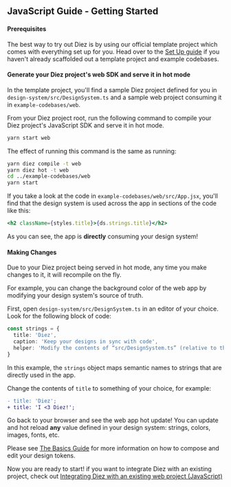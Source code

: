 ## JavaScript Guide - Getting Started

#### Prerequisites

The best way to try out Diez is by using our official template project which comes with everything set up for you. Head over to the [Set Up guide](/getting-started#set-up) if you haven't already scaffolded out a template project and example codebases.

#### Generate your Diez project's web SDK and serve it in hot mode

In the template project, you'll find a sample Diez project defined for you in `design-system/src/DesignSystem.ts` and a sample web project consuming it in `example-codebases/web`.

From your Diez project root, run the following command to compile your Diez project's JavaScript SDK and serve it in hot mode.

```bash
yarn start web
```

The effect of running this command is the same as running:
```bash
yarn diez compile -t web
yarn diez hot -t web
cd ../example-codebases/web
yarn start
```

If you take a look at the code in `example-codebases/web/src/App.jsx`, you'll find that the design system is used across the app in sections of the code like this:

```jsx
<h2 className={styles.title}>{ds.strings.title}</h2>
```

As you can see, the app is **directly** consuming your design system!

#### Making Changes

Due to your Diez project being served in hot mode, any time you make changes to it, it will recompile on the fly.

For example, you can change the background color of the web app by modifying your design system's source of truth.

First, open `design-system/src/DesignSystem.ts` in an editor of your choice. Look for the following block of code:

```typescript
const strings = {
  title: 'Diez',
  caption: 'Keep your designs in sync with code',
  helper: 'Modify the contents of “src/DesignSystem.ts” (relative to the root of the Diez project) to see changes to the design system in real time.'
}
```

In this example, the `strings` object maps semantic names to strings that are directly used in the app.

Change the contents of `title` to something of your choice, for example:

```Diff
- title: 'Diez';
+ title: 'I <3 Diez!';
```

Go back to your browser and see the web app hot update! You can update and hot reload **any** value defined in your design system: strings, colors, images, fonts, etc.

Please see [The Basics Guide](/getting-started/the-basics) for more information on how to compose and edit your design tokens.


Now you are ready to start! if you want to integrate Diez with an existing project, check out [Integrating Diez with an existing web project (JavaScript)](/existing-project-integration/javascript/)
